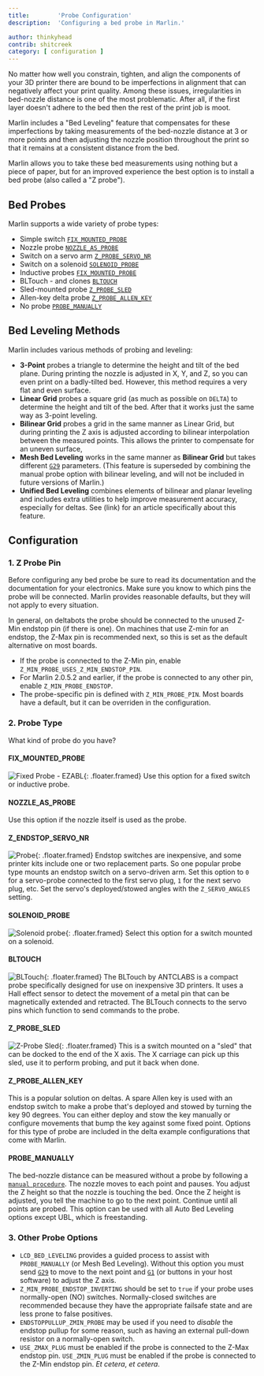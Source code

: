 ```yaml
---
title:        'Probe Configuration'
description:  'Configuring a bed probe in Marlin.'

author: thinkyhead
contrib: shitcreek
category: [ configuration ]
---
```


No matter how well you constrain, tighten, and align the components of your 3D printer there are bound to be imperfections in alignment that can negatively affect your print quality. Among these issues, irregularities in bed-nozzle distance is one of the most problematic. After all, if the first layer doesn't adhere to the bed then the rest of the print job is moot.

Marlin includes a "Bed Leveling" feature that compensates for these imperfections by taking measurements of the bed-nozzle distance at 3 or more points and then adjusting the nozzle position throughout the print so that it remains at a consistent distance from the bed.

Marlin allows you to take these bed measurements using nothing but a piece of paper, but for an improved experience the best option is to install a bed probe (also called a "Z probe").

## Bed Probes

Marlin supports a wide variety of probe types:

- Simple switch [`FIX_MOUNTED_PROBE`](#fix_mounted_probe)
- Nozzle probe [`NOZZLE_AS_PROBE`](#nozzle_as_probe)
- Switch on a servo arm [`Z_PROBE_SERVO_NR`](#z_probe_servo_nr)
- Switch on a solenoid [`SOLENOID_PROBE`](#solenoid_probe)
- Inductive probes [`FIX_MOUNTED_PROBE`](#fix_mounted_probe)
- BLTouch - and clones [`BLTOUCH`](#bltouch)
- Sled-mounted probe [`Z_PROBE_SLED`](#z_probe_sled)
- Allen-key delta probe [`Z_PROBE_ALLEN_KEY`](#z_probe_allen_key)
- No probe [`PROBE_MANUALLY`](#probe_manually)

## Bed Leveling Methods

Marlin includes various methods of probing and leveling:

- **3-Point** probes a triangle to determine the height and tilt of the bed plane. During printing the nozzle is adjusted in X, Y, and Z, so you can even print on a badly-tilted bed. However, this method requires a very flat and even surface.
- **Linear Grid** probes a square grid (as much as possible on `DELTA`) to determine the height and tilt of the bed. After that it works just the same way as 3-point leveling.
- **Bilinear Grid** probes a grid in the same manner as Linear Grid, but during printing the Z axis is adjusted according to bilinear interpolation between the measured points. This allows the printer to compensate for an uneven surface,
- **Mesh Bed Leveling** works in the same manner as **Bilinear Grid** but takes different [`G29`](/docs/gcode/G029.html) parameters. (This feature is superseded by combining the manual probe option with bilinear leveling,  and will not be included in future versions of Marlin.)
- **Unified Bed Leveling** combines elements of bilinear and planar leveling and includes extra utilities to help improve measurement accuracy, especially for deltas. See (link) for an article specifically about this feature.

## Configuration

### 1. Z Probe Pin

Before configuring any bed probe be sure to read its documentation and the documentation for your electronics. Make sure you know to which pins the probe will be connected. Marlin provides reasonable defaults, but they will not apply to every situation.

In general, on deltabots the probe should be connected to the unused Z-Min endstop pin (if there is one). On machines that use Z-min for an endstop, the Z-Max pin is recommended next, so this is set as the default alternative on most boards.

- If the probe is connected to the Z-Min pin, enable `Z_MIN_PROBE_USES_Z_MIN_ENDSTOP_PIN`.
- For Marlin 2.0.5.2 and earlier, if the probe is connected to any other pin, enable `Z_MIN_PROBE_ENDSTOP`.
- The probe-specific pin is defined with `Z_MIN_PROBE_PIN`. Most boards have a default, but it can be overriden in the configuration.

### 2. Probe Type

What kind of probe do you have?

#### FIX_MOUNTED_PROBE
![Fixed Probe - EZABL](/assets/images/config/fixed_probe_EZABL.png){: .floater.framed}
Use this option for a fixed switch or inductive probe.

#### NOZZLE_AS_PROBE
Use this option if the nozzle itself is used as the probe.

#### Z_ENDSTOP_SERVO_NR
![Probe](/assets/images/config/probe.png){: .floater.framed}
Endstop switches are inexpensive, and some printer kits include one or two replacement parts. So one popular probe type mounts an endstop switch on a servo-driven arm. Set this option to `0` for a servo-probe connected to the first servo plug, `1` for the next servo plug, etc. Set the servo's deployed/stowed angles with the `Z_SERVO_ANGLES` setting.

#### SOLENOID_PROBE
![Solenoid probe](/assets/images/config/solenoid.png){: .floater.framed}
Select this option for a switch mounted on a solenoid.

#### BLTOUCH
![BLTouch](/assets/images/config/BLTouch.png){: .floater.framed}
The BLTouch by ANTCLABS is a compact probe specifically designed for use on inexpensive 3D printers. It uses a Hall effect sensor to detect the movement of a metal pin that can be magnetically extended and retracted. The BLTouch connects to the servo pins which function to send commands to the probe.

#### Z_PROBE_SLED
![Z-Probe Sled](/assets/images/config/zprobe_sled.png){: .floater.framed}
This is a switch mounted on a "sled" that can be docked to the end of the X axis. The X carriage can pick up this sled, use it to perform probing, and put it back when done.

#### Z_PROBE_ALLEN_KEY
This is a popular solution on deltas. A spare Allen key is used with an endstop switch to make a probe that's deployed and stowed by turning the key 90 degrees. You can either deploy and stow the key manually or configure movements that bump the key against some fixed point. Options for this type of probe are included in the delta example configurations that come with Marlin.

#### PROBE_MANUALLY
The bed-nozzle distance can be measured without a probe by following a [`manual procedure`](/docs/gcode/G029-mbl.html). The nozzle moves to each point and pauses. You adjust the Z height so that the nozzle is touching the bed. Once the Z height is adjusted, you tell the machine to go to the next point. Continue until all points are probed. This option can be used with all Auto Bed Leveling options except UBL, which is freestanding.

### 3. Other Probe Options

- `LCD_BED_LEVELING` provides a guided process to assist with `PROBE_MANUALLY` (or Mesh Bed Leveling). Without this option you must send [`G29`](/docs/gcode/G029.html) to move to the next point and [`G1`](/docs/gcode/G000-G001.html) (or buttons in your host software) to adjust the Z axis.
- `Z_MIN_PROBE_ENDSTOP_INVERTING` should be set to `true` if your probe uses normally-open (NO) switches. Normally-closed switches are recommended because they have the appropriate failsafe state and are less prone to false positives.
- `ENDSTOPPULLUP_ZMIN_PROBE` may be used if you need to _disable_ the endstop pullup for some reason, such as having an external pull-down resistor on a normally-open switch.
- `USE_ZMAX_PLUG` must be enabled if the probe is connected to the Z-Max endstop pin. `USE_ZMIN_PLUG` must be enabled if the probe is connected to the Z-Min endstop pin. _Et cetera_, _et cetera_.
